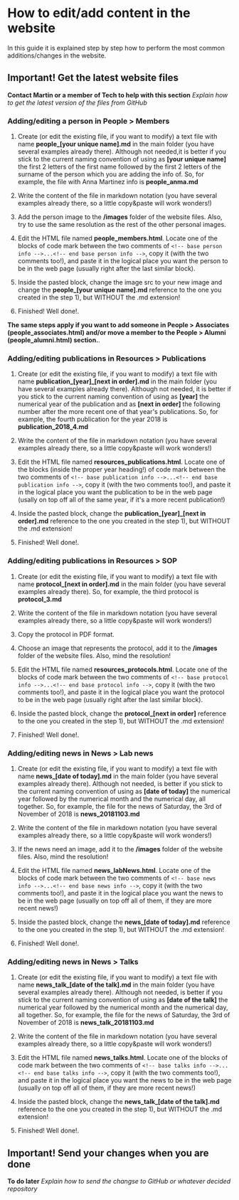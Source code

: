 # How to edit/add content in the website

In this guide it is explained step by step how to perform the most common additions/changes in the website. 

## Important! Get the latest website files

**Contact Martin or a member of Tech to help with this section** *Explain how to get the latest version of the files from GitHub*

### Adding/editing a person in People > Members

1. Create (or edit the existing file, if you want to modify) a text file with name **people_[your unique name].md** in the main folder (you have several examples already there). Although not needed,it is better if you stick to the current naming convention of using as **[your unique name]** the first 2 letters of the first name followed by the first 2 letters of the surname of the person which you are adding the info of. So, for example, the file with Anna Martinez info is **people_anma.md**

2. Write the content of the file in markdown notation (you have several examples already there, so a little copy&paste will work wonders!)

3. Add the person image to the **/images** folder of the website files. Also, try to use the same resolution as the rest of the other personal images.

4. Edit the HTML file named **people_members.html**. Locate one of the blocks of code mark between the two comments of `<!-- base person info -->...<!-- end base person info -->`, copy it (with the two comments too!), and paste it in the logical place you want the person to be in the web page (usually right after the last similar block).

5. Inside the pasted block, change the image src to your new image and change the **people_[your unique name].md** reference to the one you created in the step 1), but WITHOUT the .md extension!

6. Finished! Well done!.

**The same steps apply if you want to add someone in People > Associates (people_associates.html) and/or move a member to the People > Alumni (people_alumni.html) section.**.

### Adding/editing publications in Resources > Publications

1. Create (or edit the existing file, if you want to modify) a text file with name **publication_[year]_[next in order].md** in the main folder (you have several examples already there). Although not needed, it is better if you stick to the current naming convention of using as **[year]** the numerical year of the publication and as **[next in order]** the following number after the more recent one of that year's publications. So, for example, the fourth publication for the year 2018 is **publication_2018_4.md**

2. Write the content of the file in markdown notation (you have several examples already there, so a little copy&paste will work wonders!)

3. Edit the HTML file named **resources_publications.html**. Locate one of the blocks (inside the proper year heading!) of code mark between the two comments of `<!-- base publication info -->...<!-- end base publication info -->`, copy it (with the two comments too!), and paste it in the logical place you want the publication to be in the web page (usally on top off all of the same year, if it's a more recent publication!)

5. Inside the pasted block, change the **publication_[year]_[next in order].md** reference to the one you created in the step 1), but WITHOUT the .md extension!

6. Finished! Well done!.


### Adding/editing publications in Resources > SOP

1. Create (or edit the existing file, if you want to modify) a text file with name **protocol_[next in order].md** in the main folder (you have several examples already there). So, for example, the third protocol is **protocol_3.md**

2. Write the content of the file in markdown notation (you have several examples already there, so a little copy&paste will work wonders!)

3. Copy the protocol in PDF format.

4. Choose an image that represents the protocol, add it to the **/images** folder of the website files. Also, mind the resolution!

5. Edit the HTML file named **resources_protocols.html**. Locate one of the blocks of code mark between the two comments of `<!-- base protocol info -->...<!-- end base protocol info -->`, copy it (with the two comments too!), and paste it in the logical place you want the protocol to be in the web page (usually right after the last similar block).

6. Inside the pasted block, change the **protocol_[next in order]** reference to the one you created in the step 1), but WITHOUT the .md extension!

7. Finished! Well done!.


### Adding/editing news in News > Lab news

1. Create (or edit the existing file, if you want to modify) a text file with name **news_[date of today].md** in the main folder (you have several examples already there). Although not needed, is better if you stick to the current naming convention of using as **[date of today]** the numerical year followed by the numerical month and the numerical day, all together. So, for example, the file for the news of Saturday, the 3rd of November of 2018 is **news_20181103.md**

2. Write the content of the file in markdown notation (you have several examples already there, so a little copy&paste will work wonders!)

3. If the news need an image, add it to the **/images** folder of the website files. Also, mind the resolution!

4. Edit the HTML file named **news_labNews.html**. Locate one of the blocks of code mark between the two comments of `<!-- base news info -->...<!-- end base news info -->`, copy it (with the two comments too!), and paste it in the logical place you want the news to be in the web page (usually on top off all of them, if they are more recent news!)

5. Inside the pasted block, change the **news_[date of today].md** reference to the one you created in the step 1), but WITHOUT the .md extension!

6. Finished! Well done!.

### Adding/editing news in News > Talks

1. Create (or edit the existing file, if you want to modify) a text file with name **news_talk_[date of the talk].md** in the main folder (you have several examples already there). Although not needed, is better if you stick to the current naming convention of using as **[date of the talk]** the numerical year followed by the numerical month and the numerical day, all together. So, for example, the file for the news of Saturday, the 3rd of November of 2018 is **news_talk_20181103.md**

2. Write the content of the file in markdown notation (you have several examples already there, so a little copy&paste will work wonders!)

3. Edit the HTML file named **news_talks.html**. Locate one of the blocks of code mark between the two comments of `<!-- base talks info -->...<!-- end base talks info -->`, copy it (with the two comments too!), and paste it in the logical place you want the news to be in the web page (usually on top off all of them, if they are more recent news!)

4. Inside the pasted block, change the **news_talk_[date of the talk].md** reference to the one you created in the step 1), but WITHOUT the .md extension!

5. Finished! Well done!.


## Important! Send your changes when you are done

**To do later** *Explain how to send the changse to GitHub or whatever decided repository*

